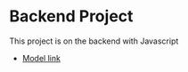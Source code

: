 # Backend Project

This project is on the backend with Javascript
- [Model link](https://app.eraser.io/workspace/YtPqZ1VogxGy1jzIDkzj)